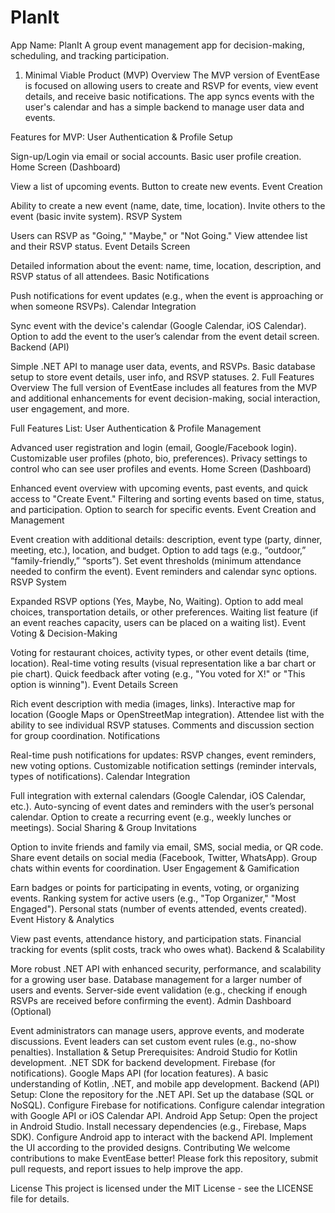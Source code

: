# PlanIt

App Name: PlanIt
A group event management app for decision-making, scheduling, and tracking participation.

1. Minimal Viable Product (MVP)
Overview
The MVP version of EventEase is focused on allowing users to create and RSVP for events, view event details, and receive basic notifications. The app syncs events with the user's calendar and has a simple backend to manage user data and events.

Features for MVP:
User Authentication & Profile Setup

Sign-up/Login via email or social accounts.
Basic user profile creation.
Home Screen (Dashboard)

View a list of upcoming events.
Button to create new events.
Event Creation

Ability to create a new event (name, date, time, location).
Invite others to the event (basic invite system).
RSVP System

Users can RSVP as "Going," "Maybe," or "Not Going."
View attendee list and their RSVP status.
Event Details Screen

Detailed information about the event: name, time, location, description, and RSVP status of all attendees.
Basic Notifications

Push notifications for event updates (e.g., when the event is approaching or when someone RSVPs).
Calendar Integration

Sync event with the device's calendar (Google Calendar, iOS Calendar).
Option to add the event to the user’s calendar from the event detail screen.
Backend (API)

Simple .NET API to manage user data, events, and RSVPs.
Basic database setup to store event details, user info, and RSVP statuses.
2. Full Features
Overview
The full version of EventEase includes all features from the MVP and additional enhancements for event decision-making, social interaction, user engagement, and more.

Full Features List:
User Authentication & Profile Management

Advanced user registration and login (email, Google/Facebook login).
Customizable user profiles (photo, bio, preferences).
Privacy settings to control who can see user profiles and events.
Home Screen (Dashboard)

Enhanced event overview with upcoming events, past events, and quick access to "Create Event."
Filtering and sorting events based on time, status, and participation.
Option to search for specific events.
Event Creation and Management

Event creation with additional details: description, event type (party, dinner, meeting, etc.), location, and budget.
Option to add tags (e.g., “outdoor,” “family-friendly,” “sports”).
Set event thresholds (minimum attendance needed to confirm the event).
Event reminders and calendar sync options.
RSVP System

Expanded RSVP options (Yes, Maybe, No, Waiting).
Option to add meal choices, transportation details, or other preferences.
Waiting list feature (if an event reaches capacity, users can be placed on a waiting list).
Event Voting & Decision-Making

Voting for restaurant choices, activity types, or other event details (time, location).
Real-time voting results (visual representation like a bar chart or pie chart).
Quick feedback after voting (e.g., "You voted for X!" or "This option is winning").
Event Details Screen

Rich event description with media (images, links).
Interactive map for location (Google Maps or OpenStreetMap integration).
Attendee list with the ability to see individual RSVP statuses.
Comments and discussion section for group coordination.
Notifications

Real-time push notifications for updates: RSVP changes, event reminders, new voting options.
Customizable notification settings (reminder intervals, types of notifications).
Calendar Integration

Full integration with external calendars (Google Calendar, iOS Calendar, etc.).
Auto-syncing of event dates and reminders with the user’s personal calendar.
Option to create a recurring event (e.g., weekly lunches or meetings).
Social Sharing & Group Invitations

Option to invite friends and family via email, SMS, social media, or QR code.
Share event details on social media (Facebook, Twitter, WhatsApp).
Group chats within events for coordination.
User Engagement & Gamification

Earn badges or points for participating in events, voting, or organizing events.
Ranking system for active users (e.g., "Top Organizer," "Most Engaged").
Personal stats (number of events attended, events created).
Event History & Analytics

View past events, attendance history, and participation stats.
Financial tracking for events (split costs, track who owes what).
Backend & Scalability

More robust .NET API with enhanced security, performance, and scalability for a growing user base.
Database management for a larger number of users and events.
Server-side event validation (e.g., checking if enough RSVPs are received before confirming the event).
Admin Dashboard (Optional)

Event administrators can manage users, approve events, and moderate discussions.
Event leaders can set custom event rules (e.g., no-show penalties).
Installation & Setup
Prerequisites:
Android Studio for Kotlin development.
.NET SDK for backend development.
Firebase (for notifications).
Google Maps API (for location features).
A basic understanding of Kotlin, .NET, and mobile app development.
Backend (API) Setup:
Clone the repository for the .NET API.
Set up the database (SQL or NoSQL).
Configure Firebase for notifications.
Configure calendar integration with Google API or iOS Calendar API.
Android App Setup:
Open the project in Android Studio.
Install necessary dependencies (e.g., Firebase, Maps SDK).
Configure Android app to interact with the backend API.
Implement the UI according to the provided designs.
Contributing
We welcome contributions to make EventEase better! Please fork this repository, submit pull requests, and report issues to help improve the app.

License
This project is licensed under the MIT License - see the LICENSE file for details.
